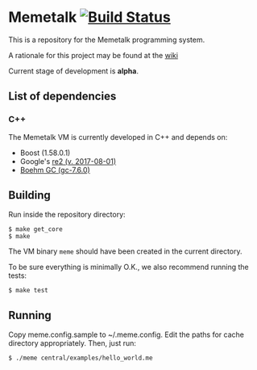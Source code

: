 # Memetalk [![Build Status](https://secure.travis-ci.org/thiago-silva/memetalk.png?branch=master)](https://travis-ci.org/thiago-silva/memetalk)

This is a repository for the Memetalk programming system.

A rationale for this project may be found at the [wiki][1]

[1]: https://github.com/thiago-silva/memetalk/wiki

Current stage of development is **alpha**.

## List of dependencies

### C++

The Memetalk VM is currently developed in C++ and depends on:

* Boost (1.58.0.1)
* Google's [re2 (v. 2017-08-01)](https://github.com/google/re2)
* [Boehm GC (gc-7.6.0)](http://www.hboehm.info/gc/)

## Building

Run inside the repository directory:

```
$ make get_core
$ make
```

The VM binary `meme` should have been created in the current directory.

To be sure everything is minimally O.K., we also recommend running the tests:

```
$ make test
```

## Running

Copy meme.config.sample to ~/.meme.config. Edit the paths for cache directory
appropriately. Then, just run:

```
$ ./meme central/examples/hello_world.me
```
